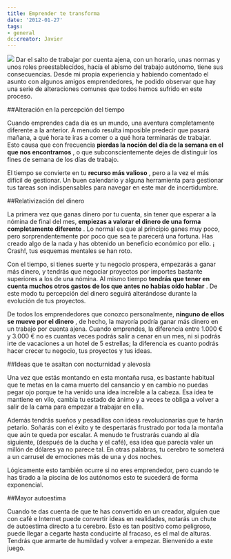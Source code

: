 ```yaml
---
title: Emprender te transforma
date: '2012-01-27'
tags:
- general
dc:creator: Javier
---
```


![](http://blog.diacode.com/wp-content/uploads/2012/01/emprender_transforma1.jpg)
Dar el salto de trabajar por cuenta ajena, con un horario, unas normas y unos roles preestablecidos, hacía el abismo del trabajo autónomo, tiene sus consecuencias. Desde mi propia experiencia y habiendo comentado el asunto con algunos amigos emprendedores, he podido observar que hay una serie de alteraciones comunes que todos hemos sufrido en este proceso.


##Alteración en la percepción del tiempo

Cuando emprendes cada día es un mundo, una aventura completamente diferente a la anterior. A menudo resulta imposible predecir que pasará mañana, a qué hora te iras a comer o a qué hora terminarás de trabajar. Esto causa que con frecuencia 
**pierdas la noción del día de la semana en el que nos encontramos**
, o que subconscientemente dejes de distinguir los fines de semana de los días de trabajo.


El tiempo se convierte en tu 
**recurso más valioso**
, pero a la vez el más difícil de gestionar. Un buen calendario y alguna herramienta para gestionar tus tareas son indispensables para navegar en este mar de incertidumbre.


##Relativización del dinero

La primera vez que ganas dinero por tu cuenta, sin tener que esperar a la nómina de final del mes, 
**empiezas a valorar el dinero de una forma completamente diferente**
. Lo normal es que al principio ganes muy poco, pero sorprendentemente por poco que sea te parecerá una fortuna. Has creado algo de la nada y has obtenido un beneficio económico por ello. ¡
Crash!, tus esquemas mentales se han roto.

Con el tiempo, si tienes suerte y tu negocio prospera, empezarás a ganar más dinero, y tendrás que negociar proyectos por importes bastante superiores a los de una nómina. Al mismo tiempo 
**tendrás que tener en cuenta muchos otros gastos de los que antes no habías oído hablar**
. De este modo tu percepción del dinero seguirá alterándose durante la evolución de tus proyectos.

De todos los emprendedores que conozco personalmente, 
**ninguno de ellos se mueve por el dinero**
, de hecho, la mayoría podría ganar más dinero en un trabajo por cuenta ajena. Cuando emprendes, la diferencia entre 1.000 € y 3.000 € no es cuantas veces podrás salir a cenar en un mes, ni si podrás irte de vacaciones a un hotel de 5 estrellas; la diferencia es cuanto podrás hacer crecer tu negocio, tus proyectos y tus ideas.


##Ideas que te asaltan con nocturnidad y alevosía

Una vez que estás montando en esta montaña rusa, es bastante habitual que te metas en la cama muerto del cansancio y en cambio no puedas pegar ojo porque te ha venido una idea increíble a la cabeza. Esa idea te mantiene en vilo, cambia tu estado de ánimo y a veces te obliga a volver a salir de la cama para empezar a trabajar en ella.

Además tendrás sueños y pesadillas con ideas revolucionarías que te harán 
petarlo. Soñarás con el éxito y te despertarás frustrado por toda la montaña que aún te queda por escalar. A menudo te frustrarás cuando al día siguiente, (después de la ducha y el café), esa idea que parecía valer un millón de dólares ya no parece tal. En otras palabras, tu cerebro te someterá a un carrusel de emociones más de una y dos noches.

Lógicamente esto también ocurre si no eres emprendedor, pero cuando te has tirado a la piscina de los autónomos esto te sucederá de forma exponencial.


##Mayor autoestima

Cuando te das cuenta de que te has convertido en un 
creador, alguien que con café e Internet puede convertir ideas en realidades, notarás un chute de autoestima directo a tu cerebro. Esto es tan positivo como peligroso, puede llegar a cegarte hasta conducirte al fracaso, es el mal de alturas. Tendrás que armarte de humildad y volver a empezar. Bienvenido a este juego.
